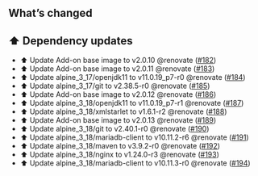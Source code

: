 ## What’s changed

## ⬆️ Dependency updates

- ⬆️ Update Add-on base image to v2.0.10 @renovate ([#182](https://github.com/erik73/addon-steve/pull/182))
- ⬆️ Update Add-on base image to v2.0.11 @renovate ([#183](https://github.com/erik73/addon-steve/pull/183))
- ⬆️ Update alpine_3_17/openjdk11 to v11.0.19_p7-r0 @renovate ([#184](https://github.com/erik73/addon-steve/pull/184))
- ⬆️ Update alpine_3_17/git to v2.38.5-r0 @renovate ([#185](https://github.com/erik73/addon-steve/pull/185))
- ⬆️ Update Add-on base image to v2.0.12 @renovate ([#186](https://github.com/erik73/addon-steve/pull/186))
- ⬆️ Update alpine_3_18/openjdk11 to v11.0.19_p7-r1 @renovate ([#187](https://github.com/erik73/addon-steve/pull/187))
- ⬆️ Update alpine_3_18/xmlstarlet to v1.6.1-r2 @renovate ([#188](https://github.com/erik73/addon-steve/pull/188))
- ⬆️ Update Add-on base image to v2.0.13 @renovate ([#189](https://github.com/erik73/addon-steve/pull/189))
- ⬆️ Update alpine_3_18/git to v2.40.1-r0 @renovate ([#190](https://github.com/erik73/addon-steve/pull/190))
- ⬆️ Update alpine_3_18/mariadb-client to v10.11.2-r6 @renovate ([#191](https://github.com/erik73/addon-steve/pull/191))
- ⬆️ Update alpine_3_18/maven to v3.9.2-r0 @renovate ([#192](https://github.com/erik73/addon-steve/pull/192))
- ⬆️ Update alpine_3_18/nginx to v1.24.0-r3 @renovate ([#193](https://github.com/erik73/addon-steve/pull/193))
- ⬆️ Update alpine_3_18/mariadb-client to v10.11.3-r0 @renovate ([#194](https://github.com/erik73/addon-steve/pull/194))
